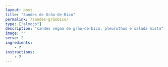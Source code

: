 ```yaml
---
layout: post
title: "Sandes de Grão-de-Bico"
permalink: /sandes-grãobico/
type: ["almoço"]
description: "sandes vegan de grão-de-bico, pleurothus e salada mista"
image: ""
serve: 2
ingredients: 
    - ?
instructions:
    - ?
---
```

